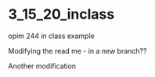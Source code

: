# 3_15_20_inclass
opim 244 in class example

Modifying the read me - in a new branch??


Another modification